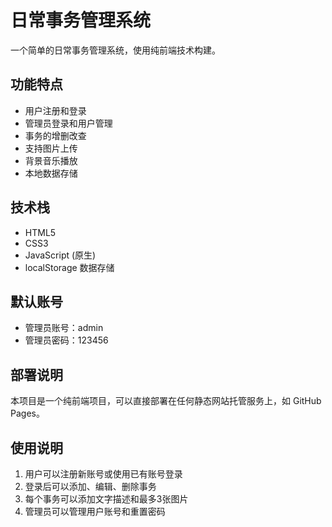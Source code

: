 # 日常事务管理系统

一个简单的日常事务管理系统，使用纯前端技术构建。

## 功能特点

- 用户注册和登录
- 管理员登录和用户管理
- 事务的增删改查
- 支持图片上传
- 背景音乐播放
- 本地数据存储

## 技术栈

- HTML5
- CSS3
- JavaScript (原生)
- localStorage 数据存储

## 默认账号

- 管理员账号：admin
- 管理员密码：123456

## 部署说明

本项目是一个纯前端项目，可以直接部署在任何静态网站托管服务上，如 GitHub Pages。

## 使用说明

1. 用户可以注册新账号或使用已有账号登录
2. 登录后可以添加、编辑、删除事务
3. 每个事务可以添加文字描述和最多3张图片
4. 管理员可以管理用户账号和重置密码 